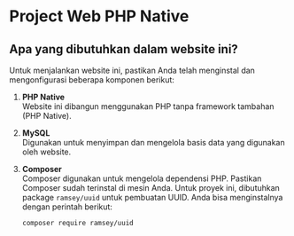 # Project Web PHP Native

## Apa yang dibutuhkan dalam website ini?

Untuk menjalankan website ini, pastikan Anda telah menginstal dan mengonfigurasi beberapa komponen berikut:

1. **PHP Native**  
   Website ini dibangun menggunakan PHP tanpa framework tambahan (PHP Native).

2. **MySQL**  
   Digunakan untuk menyimpan dan mengelola basis data yang digunakan oleh website.

3. **Composer**  
   Composer digunakan untuk mengelola dependensi PHP. Pastikan Composer sudah terinstal di mesin Anda. Untuk proyek ini, dibutuhkan package `ramsey/uuid` untuk pembuatan UUID. Anda bisa menginstalnya dengan perintah berikut:

   ```bash
   composer require ramsey/uuid
